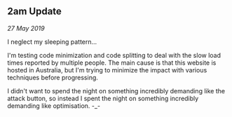 2am Update
---
_27 May 2019_

I neglect my sleeping pattern...

I'm testing code minimization and code splitting to deal with the slow load times reported by multiple people. The main cause is that this website is hosted in Australia, but I'm trying to minimize the impact with various techniques before progressing.

I didn't want to spend the night on something incredibly demanding like the attack button, so instead I spent the night on something incredibly demanding like optimisation. -_-

